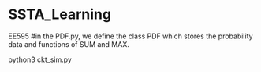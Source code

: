 # SSTA_Learning
EE595
#in the PDF.py, we define the class PDF which stores the probability data and functions of SUM and MAX.

python3 ckt_sim.py
